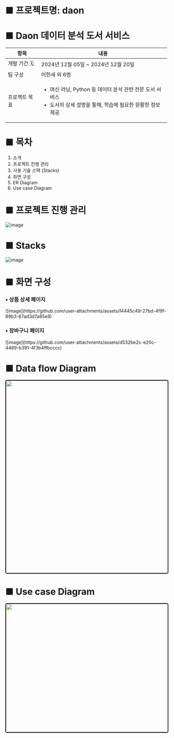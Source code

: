 # ■ 프로젝트명: daon

# ■ Daon 데이터 분석 도서 서비스 

<table>
  <thead>
    <tr>
      <th>항목</th>
      <th>내용</th>
    </tr>
  </thead>
  <tbody>
    <tr>
      <td>개발 기간 🗓️</td>
      <td>2024년 12월 05일 ~ 2024년 12월 20일</td>
    </tr>
    <tr>
      <td>팀 구성</td>
      <td>이한세 외 6명</td>
    </tr>
    <tr>
      <td>프로젝트 목표</td>
      <td>
        <ul>        
          <li>머신 러닝, Python 등 데이터 분석 관련 전문 도서 서비스 </li>  
          <li>도서의 상세 설명을 통해, 학습에 필요한 원활한 정보 제공 </li>
        </ul>
      </td>
    </tr>
  </tbody>
</table>

# ■ 목차 
  1. 소개
  2. 프로젝트 진행 관리
  2. 사용 기술 스택 (Stacks)
  3. 화면 구성
  4. ER Diagram
  5. Use case Diagram

# ■ 프로젝트 진행 관리 
![image](https://github.com/user-attachments/assets/7a387498-caf7-4d97-8169-2805c6f06ad8)



# ■ Stacks 
![image](https://github.com/user-attachments/assets/49acdfbd-33a6-41b8-a9c9-83a5575f6c94)


# ■ 화면 구성 

  <h3> ▪ 상품 상세 페이지</h3>
![image](https://github.com/user-attachments/assets/f4445c49-27bd-4f9f-89b3-87ad3d7a85e8)


  <h3> ▪ 장바구니 페이지</h3>
![image](https://github.com/user-attachments/assets/d532be2c-e20c-4489-b391-4f3b4ffbcccc)


<br>


# ■ Data flow Diagram
<div>
  <img src="cos/static/images/Data flow.webp" style="width:auto; height:600px; border-radius: 5px; border: 2px solid black;">
<br>
</div>

# ■ Use case Diagram
<div>
  <img src="cos/static/images/user flow.webp" style="width:600px; height:400px; border-radius: 5px; border: 2px solid black;"><br>
</div>
